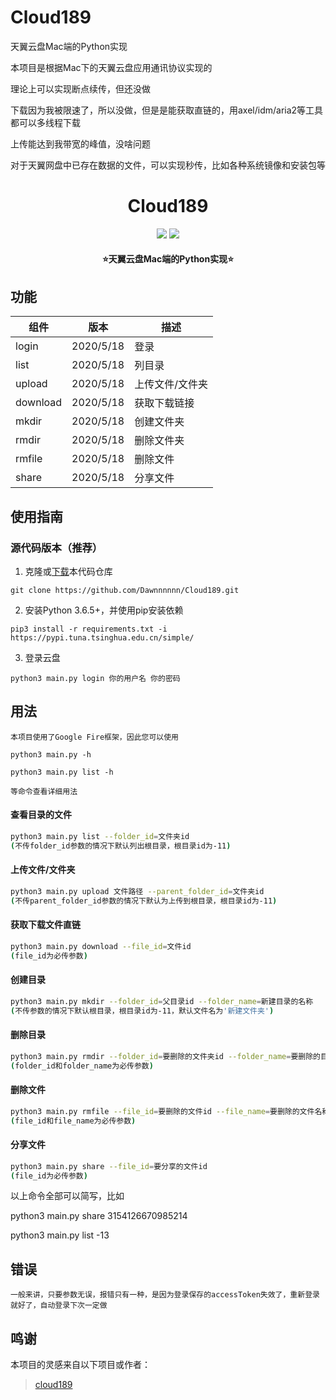 # Cloud189
天翼云盘Mac端的Python实现

本项目是根据Mac下的天翼云盘应用通讯协议实现的

理论上可以实现断点续传，但还没做

下载因为我被限速了，所以没做，但是是能获取直链的，用axel/idm/aria2等工具都可以多线程下载

上传能达到我带宽的峰值，没啥问题

对于天翼网盘中已存在数据的文件，可以实现秒传，比如各种系统镜像和安装包等


<h1 align="center">Cloud189</h1>

<p align="center">
<img src="https://img.shields.io/badge/version-2020.05.18-green.svg?longCache=true&style=for-the-badge">
<img src="https://img.shields.io/badge/license-GPLV3-blue.svg?longCache=true&style=for-the-badge">
</p>

<h4 align="center">⭐天翼云盘Mac端的Python实现⭐</h4>

<!-- <p align="center">
<img src="resources/demo.png" width="750">
</p> -->

## 功能

|组件                |版本           |描述                          |
|--------------------|---------------|------------------------------|
|login               |2020/5/18      |登录                           |
|list                |2020/5/18      |列目录                          |
|upload              |2020/5/18      |上传文件/文件夹                  |
|download            |2020/5/18      |获取下载链接                     |
|mkdir               |2020/5/18      |创建文件夹                      |
|rmdir               |2020/5/18      |删除文件夹                      |
|rmfile              |2020/5/18      |删除文件                        |
|share               |2020/5/18      |分享文件                        |


## 使用指南

### 源代码版本（推荐）

1. 克隆或[下载](https://github.com/Dawnnnnnn/Cloud189/archive/master.zip)本代码仓库

```
git clone https://github.com/Dawnnnnnn/Cloud189.git

```

2. 安装Python 3.6.5+，并使用pip安装依赖

```
pip3 install -r requirements.txt -i https://pypi.tuna.tsinghua.edu.cn/simple/ 
```

3. 登录云盘

```
python3 main.py login 你的用户名 你的密码
```



## 用法

    本项目使用了Google Fire框架，因此您可以使用

    python3 main.py -h

    python3 main.py list -h

    等命令查看详细用法




#### 查看目录的文件
```bash
python3 main.py list --folder_id=文件夹id
(不传folder_id参数的情况下默认列出根目录，根目录id为-11)
```

#### 上传文件/文件夹
```bash
python3 main.py upload 文件路径 --parent_folder_id=文件夹id
(不传parent_folder_id参数的情况下默认为上传到根目录，根目录id为-11)
```

#### 获取下载文件直链
```bash
python3 main.py download --file_id=文件id
(file_id为必传参数)
```

#### 创建目录
```bash
python3 main.py mkdir --folder_id=父目录id --folder_name=新建目录的名称
(不传参数的情况下默认根目录，根目录id为-11，默认文件名为'新建文件夹')
```

#### 删除目录
```bash
python3 main.py rmdir --folder_id=要删除的文件夹id --folder_name=要删除的目录的名称
(folder_id和folder_name为必传参数)
```

#### 删除文件
```bash
python3 main.py rmfile --file_id=要删除的文件id --file_name=要删除的文件名称
(file_id和file_name为必传参数)
```

#### 分享文件
```bash
python3 main.py share --file_id=要分享的文件id
(file_id为必传参数)
```

以上命令全部可以简写，比如

python3 main.py share 3154126670985214

python3 main.py list -13





## 错误

    一般来讲，只要参数无误，报错只有一种，是因为登录保存的accessToken失效了，重新登录就好了，自动登录下次一定做

## 鸣谢

本项目的灵感来自以下项目或作者：

> [cloud189](https://github.com/Aruelius/cloud189)
